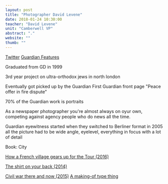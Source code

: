 ```yaml
---
layout: post
title: "Photographer David Levene"
date: 2018-01-24 10:30:00
teacher: "David Levene"
unit: "Camberwell VP"
abstract: "."
website: ""
thumb: ""
---
```


[Twitter](https://twitter.com/levenephoto?lang=en)
[Guardian Features](https://www.theguardian.com/profile/davidlevene)

Graduated from GD in 1999

3rd year project on ultra-orthodox jews in north london

Eventually got picked up by the Guardian
First Guardian front page "Peace offer in fire dispute"

70% of the Guardian work is portraits

As a newspaper photographer you're almost always on oyur own, competing against agency people who do news all the time.

Guardian eyewitness started when they switched to Berliner format in 2005
all the picture had to be wide angle, eyelevel, everything in focus with a lot of detail

Book: City

[How a French village gears up for the Tour (2016)](https://www.theguardian.com/sport/ng-interactive/2016/jul/19/how-french-village-bedoin-mont-ventoux-gears-up-for-tour-de-france-photo-essay)

[The shirt on your back (2014)](https://www.theguardian.com/world/ng-interactive/2014/apr/bangladesh-shirt-on-your-back)

[Civil war there and now (2015)](https://www.theguardian.com/artanddesign/ng-interactive/2015/jun/22/american-civil-war-photography-interactive)
[A making-of type thing](https://www.theguardian.com/artanddesign/2015/jun/22/photographing-the-american-civil-war-in-2015-recreate-iconic-photographs)
